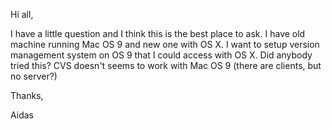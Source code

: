 Hi all,

I have a little question and I think this is the best place to ask. I have old machine running Mac OS 9 and new one with OS X. I want to setup version management system on OS 9 that I could access with OS X. Did anybody tried this? CVS doesn't seems to work with Mac OS 9 (there are clients, but no server?)

Thanks,

Aidas